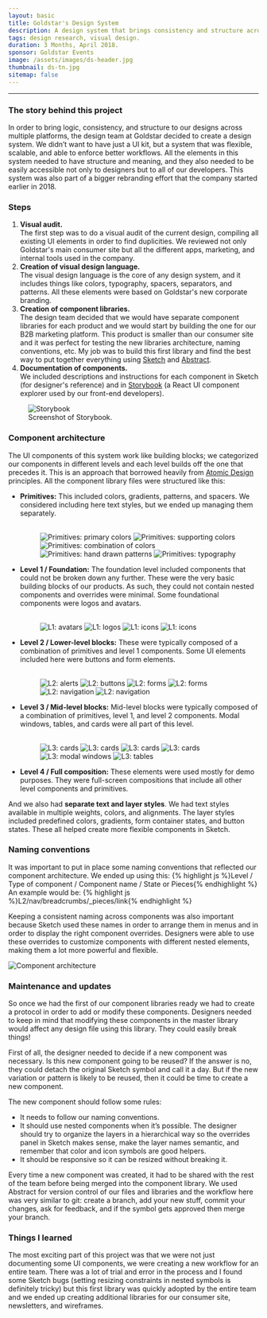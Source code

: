 ```yaml
---
layout: basic
title: Goldstar's Design System
description: A design system that brings consistency and structure across multiple platforms.
tags: design research, visual design.
duration: 3 Months, April 2018.
sponsor: Goldstar Events
image: /assets/images/ds-header.jpg
thumbnail: ds-tn.jpg
sitemap: false
---
```

<script src="/assets/js/flickity.js"></script>
---

### The story behind this project

In order to bring logic, consistency, and structure to our designs across multiple platforms, the design team at Goldstar decided to create a design system. We didn’t want to have just a UI kit, but a system that was flexible, scalable, and able to enforce better workflows. All the elements in this system needed to have structure and meaning, and they also needed to be easily accessible not only to designers but to all of our developers. This system was also part of a bigger rebranding effort that the company started earlier in 2018.

### Steps

1. **Visual audit.**  
The first step was to do a visual audit of the current design, compiling all existing UI elements in order to find duplicities. We reviewed not only Goldstar's main consumer site but all the different apps, marketing, and internal tools used in the company.
2. **Creation of visual design language.**  
The visual design language is the core of any design system, and it includes things like colors, typography, spacers, separators, and patterns. All these elements were based on Goldstar's new corporate branding.
3. **Creation of component libraries.**  
The design team decided that we would have separate component libraries for each product and we would start by building the one for our B2B marketing platform. This product is smaller than our consumer site and it was perfect for testing the new libraries architecture, naming conventions, etc. My job was to build this first library and find the best way to put together everything using [Sketch](https://www.sketch.com/) and [Abstract](https://www.abstract.com/).
4. **Documentation of components.**  
We included descriptions and instructions for each component in Sketch (for designer's reference) and in [Storybook](https://storybook.js.org) (a React UI component explorer used by our front-end developers).

<figure>
  <img src="/assets/images/ds-0.jpg" alt="Storybook">
  <figcaption>Screenshot of Storybook.</figcaption>
</figure>

### Component architecture

The UI components of this system work like building blocks; we categorized our components in different levels and each level builds off the one that precedes it. This is an approach that borrowed heavily from [Atomic Design](http://bradfrost.com/blog/post/atomic-web-design/) principles. All the component library files were structured like this:
- **Primitives:** This included colors, gradients, patterns, and spacers. We considered including here text styles, but we ended up managing them separately.<br><br>
  <figure>
  <div class="carousel" data-flickity='{ "imagesLoaded": true, "percentPosition": false }'>
    <img src="/assets/images/ds-2.jpg" alt="Primitives: primary colors">
    <img src="/assets/images/ds-17.jpg" alt="Primitives: supporting colors">
    <img src="/assets/images/ds-18.jpg" alt="Primitives: combination of colors">
    <img src="/assets/images/ds-3.jpg" alt="Primitives: hand drawn patterns">
    <img src="/assets/images/ds-1.jpg" alt="Primitives: typography">
  </div>
  </figure>
- **Level 1 / Foundation:** The foundation level included components that could not be broken down any further. These were the very basic building blocks of our products. As such, they could not contain nested components and overrides were minimal. Some foundational components were logos and avatars.<br><br>
  <figure>
  <div class="carousel" data-flickity='{ "imagesLoaded": true, "percentPosition": false }'>
    <img src="/assets/images/ds-4.jpg" alt="L1: avatars">
    <img src="/assets/images/ds-5.jpg" alt="L1: logos">
    <img src="/assets/images/ds-6.jpg" alt="L1: icons">
    <img src="/assets/images/ds-19.jpg" alt="L1: icons">
  </div>
  </figure>
- **Level 2 / Lower-level blocks:** These were typically composed of a combination of primitives and level 1 components. Some UI elements included here were buttons and form elements.<br><br>
  <figure>
  <div class="carousel" data-flickity='{ "imagesLoaded": true, "percentPosition": false }'>
    <img src="/assets/images/ds-7.jpg" alt="L2: alerts">
    <img src="/assets/images/ds-8.jpg" alt="L2: buttons">
    <img src="/assets/images/ds-9.jpg" alt="L2: forms">
    <img src="/assets/images/ds-10.jpg" alt="L2: forms">
    <img src="/assets/images/ds-11.jpg" alt="L2: navigation">
    <img src="/assets/images/ds-12.jpg" alt="L2: navigation">
  </div>
  </figure>
- **Level 3 / Mid-level blocks:** Mid-level blocks were typically composed of a combination of primitives, level 1, and level 2 components. Modal windows, tables, and cards were all part of this level.<br><br>
  <figure>
  <div class="carousel" data-flickity='{ "imagesLoaded": true, "percentPosition": false }'>
    <img src="/assets/images/ds-20.jpg" alt="L3: cards">
    <img src="/assets/images/ds-21.jpg" alt="L3: cards">
    <img src="/assets/images/ds-13.jpg" alt="L3: cards">
    <img src="/assets/images/ds-14.jpg" alt="L3: cards">
    <img src="/assets/images/ds-15.jpg" alt="L3: modal windows">
    <img src="/assets/images/ds-16.jpg" alt="L3: tables">
  </div>
  </figure>
- **Level 4 / Full composition:** These elements were used mostly for demo purposes. They were full-screen compositions that include all other level components and primitives.

And we also had **separate text and layer styles**. We had text styles available in multiple weights, colors, and alignments. The layer styles included predefined colors, gradients, form container states, and button states. These all helped create more flexible components in Sketch.

### Naming conventions

It was important to put in place some naming conventions that reflected our component architecture. We ended up using this:
  {% highlight js %}Level / Type of component / Component name / State or Pieces{% endhighlight %}
An example would be:
  {% highlight js %}L2/nav/breadcrumbs/_pieces/link{% endhighlight %}

Keeping a consistent naming across components was also important because Sketch used these names in order to arrange them in menus and in order to display the right component overrides. Designers were able to use these overrides to customize components with different nested elements, making them a lot more powerful and flexible.

![Component architecture](/assets/images/components-architecture.jpg)

### Maintenance and updates

So once we had the first of our component libraries ready we had to create a protocol in order to add or modify these components. Designers needed to keep in mind that modifying these components in the master library would affect any design file using this library. They could easily break things!

First of all, the designer needed to decide if a new component was necessary. Is this new component going to be reused? If the answer is no, they could detach the original Sketch symbol and call it a day. But if the new variation or pattern is likely to be reused, then it could be time to create a new component.

The new component should follow some rules:
- It needs to follow our naming conventions.
- It should use nested components when it’s possible. The designer should try to organize the layers in a hierarchical way so the overrides panel in Sketch makes sense, make the layer names semantic, and remember that color and icon symbols are good helpers.
- It should be responsive so it can be resized without breaking it.

Every time a new component was created, it had to be shared with the rest of the team before being merged into the component library. We used Abstract for version control of our files and libraries and the workflow here was very similar to git: create a branch, add your new stuff, commit your changes, ask for feedback, and if the symbol gets approved then merge your branch.

### Things I learned

The most exciting part of this project was that we were not just documenting some UI components, we were creating a new workflow for an entire team. There was a lot of trial and error in the process and I found some Sketch bugs (setting resizing constraints in nested symbols is definitely tricky) but this first library was quickly adopted by the entire team and we ended up creating additional libraries for our consumer site, newsletters, and wireframes.
